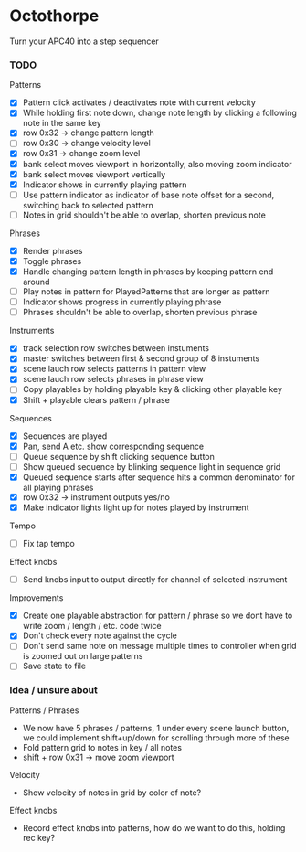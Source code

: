 
# Octothorpe

Turn your APC40 into a step sequencer


### TODO 
Patterns
- [X] Pattern click activates / deactivates note with current velocity
- [X] While holding first note down, change note length by clicking a following note in the same key
- [X] row 0x32 -> change pattern length
- [ ] row 0x30 -> change velocity level
- [X] row 0x31 -> change zoom level
- [X] bank select moves viewport in horizontally, also moving zoom indicator
- [X] bank select moves viewport vertically
- [X] Indicator shows in currently playing pattern
- [ ] Use pattern indicator as indicator of base note offset for a second, switching back to selected pattern
- [ ] Notes in grid shouldn't be able to overlap, shorten previous note

Phrases
- [X] Render phrases
- [X] Toggle phrases
- [X] Handle changing pattern length in phrases by keeping pattern end around
- [ ] Play notes in pattern for PlayedPatterns that are longer as pattern
- [ ] Indicator shows progress in currently playing phrase
- [ ] Phrases shouldn't be able to overlap, shorten previous phrase

Instruments
- [X] track selection row switches between instuments
- [X] master switches between first & second group of 8 instuments
- [X] scene lauch row selects patterns in pattern view
- [X] scene lauch row selects phrases in phrase view
- [ ] Copy playables by holding playable key & clicking other playable key
- [X] Shift + playable clears pattern / phrase

Sequences
- [X] Sequences are played
- [X] Pan, send A etc. show corresponding sequence
- [ ] Queue sequence by shift clicking sequence button
- [ ] Show queued sequence by blinking sequence light in sequence grid
- [X] Queued sequence starts after sequence hits a common denominator for all playing phrases
- [X] row 0x32 -> instrument outputs yes/no
- [X] Make indicator lights light up for notes played by instrument

Tempo
- [ ] Fix tap tempo

Effect knobs
- [ ] Send knobs input to output directly for channel of selected instrument

Improvements
- [X] Create one playable abstraction for pattern / phrase so we dont have to write zoom / length / etc. code twice
- [X] Don't check every note against the cycle
- [ ] Don't send same note on message multiple times to controller when grid is zoomed out on large patterns
- [ ] Save state to file

### Idea / unsure about
Patterns / Phrases
- We now have 5 phrases / patterns, 1 under every scene launch button, we could implement shift+up/down for scrolling through more of these
- Fold pattern grid to notes in key / all notes
- shift + row 0x31 -> move zoom viewport

Velocity
- Show velocity of notes in grid by color of note?

Effect knobs
- Record effect knobs into patterns, how do we want to do this, holding rec key?
